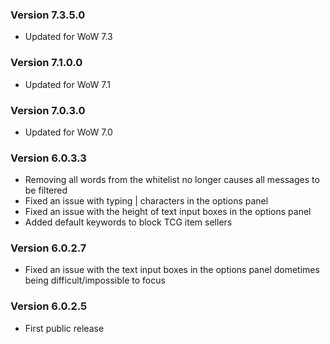 ### Version 7.3.5.0

* Updated for WoW 7.3

### Version 7.1.0.0

* Updated for WoW 7.1

### Version 7.0.3.0

* Updated for WoW 7.0

### Version 6.0.3.3

* Removing all words from the whitelist no longer causes all messages to be filtered
* Fixed an issue with typing | characters in the options panel
* Fixed an issue with the height of text input boxes in the options panel
* Added default keywords to block TCG item sellers

### Version 6.0.2.7

* Fixed an issue with the text input boxes in the options panel dometimes being difficult/impossible to focus

### Version 6.0.2.5

* First public release
